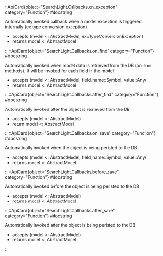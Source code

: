 

::ApiCard{object="SearchLight.Callbacks.on_exception" category="Function"}
#docstring


Automatically invoked callback when a model exception is triggered internally (ex type conversion exception)

  * accepts (model <: AbstractModel, ex::TypeConversionException)
  * returns model <: AbstractModel

::
::ApiCard{object="SearchLight.Callbacks.on_find" category="Function"}
#docstring


Automatically invoked when model data is retrieved from the DB (on `find` methods). It will be invoked for each field in the model

  * accepts (model <: AbstractModel, field_name::Symbol, value::Any)
  * returns model <: AbstractModel

::
::ApiCard{object="SearchLight.Callbacks.after_find" category="Function"}
#docstring


Automatically invoked after the object is retrieved from the DB

  * accepts (model <: AbstractModel)
  * return model <: AbstractModel

::
::ApiCard{object="SearchLight.Callbacks.on_save" category="Function"}
#docstring


Automatically invoked when the object is being peristed to the DB

  * accepts (model <: AbstractModel, field_name::Symbol, value::Any)
  * returns model <: AbstractModel

::
::ApiCard{object="SearchLight.Callbacks.before_save" category="Function"}
#docstring


Automatically invoked before the object is being peristed to the DB

  * accepts (model <: AbstractModel)
  * returns model <: AbstractModel

::
::ApiCard{object="SearchLight.Callbacks.after_save" category="Function"}
#docstring


Automatically invoked after the object is being peristed to the DB

  * accepts (model <: AbstractModel)
  * returns model <: AbstractModel

::
